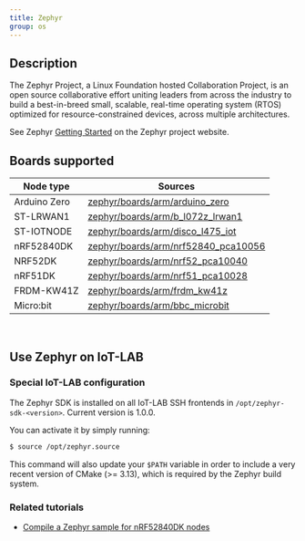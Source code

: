 ```yaml
---
title: Zephyr
group: os
---
```


## Description

The Zephyr Project, a Linux Foundation hosted Collaboration Project, is an open
source collaborative effort uniting leaders from across the industry to build a
best-in-breed small, scalable, real-time operating system (RTOS) optimized for
resource-constrained devices, across multiple architectures.

See Zephyr [Getting Started](https://docs.zephyrproject.org/latest/getting_started/getting_started.html)
on the Zephyr project website.

## Boards supported

Node type    |  Sources
-----------     |  ----------
 Arduino Zero   |  [zephyr/boards/arm/arduino_zero](https://github.com/zephyrproject-rtos/zephyr/tree/master/boards/arm/arduino_zero)
 ST-LRWAN1      |  [zephyr/boards/arm/b_l072z_lrwan1](https://github.com/zephyrproject-rtos/zephyr/tree/master/boards/arm/b_l072z_lrwan1)
 ST-IOTNODE     |  [zephyr/boards/arm/disco_l475_iot](https://github.com/zephyrproject-rtos/zephyr/tree/master/boards/arm/b_l475_iot)
 nRF52840DK     |  [zephyr/boards/arm/nrf52840_pca10056](https://github.com/zephyrproject-rtos/zephyr/tree/master/boards/arm/nrf52840_pca10056)
 NRF52DK        |  [zephyr/boards/arm/nrf52_pca10040](https://github.com/zephyrproject-rtos/zephyr/tree/master/boards/arm/nrf52_pca10040)
 nRF51DK        |  [zephyr/boards/arm/nrf51_pca10028](https://github.com/zephyrproject-rtos/zephyr/tree/master/boards/arm/nrf51_pca10028)
 FRDM-KW41Z     |  [zephyr/boards/arm/frdm_kw41z](https://github.com/zephyrproject-rtos/zephyr/tree/master/boards/arm/frdm_kw41z)
 Micro:bit      |  [zephyr/boards/arm/bbc_microbit](https://github.com/zephyrproject-rtos/zephyr/tree/master/boards/arm/bbc_microbit)

<br/>

## Use Zephyr on IoT-LAB

### Special IoT-LAB configuration

The Zephyr SDK is installed on all IoT-LAB SSH frontends in
`/opt/zephyr-sdk-<version>`. Current version is 1.0.0.

You can activate it by simply running:

```sh
$ source /opt/zephyr.source
```

This command will also update your `$PATH` variable in order to include a very
recent version of CMake (>= 3.13), which is required by the Zephyr build
system.

### Related tutorials

* [Compile a Zephyr sample for nRF52840DK nodes](https://www.iot-lab.info/tutorials/zephyr-compilation/)
